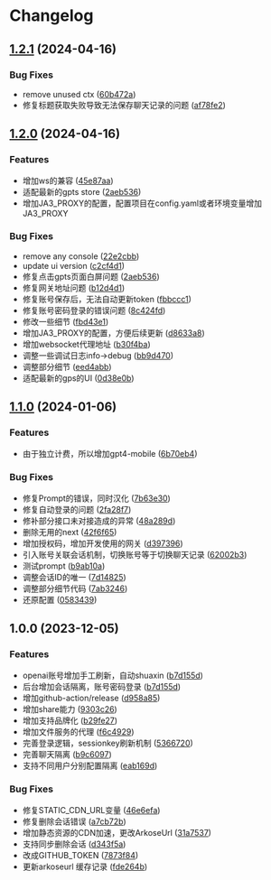 # Changelog

## [1.2.1](https://github.com/liuhuapiaoyuan/chatgpt-mirror-server/compare/v1.2.0...v1.2.1) (2024-04-16)


### Bug Fixes

* remove unused ctx ([60b472a](https://github.com/liuhuapiaoyuan/chatgpt-mirror-server/commit/60b472acd097efb13d9577b89b34ad229fa66e47))
* 修复标题获取失败导致无法保存聊天记录的问题 ([af78fe2](https://github.com/liuhuapiaoyuan/chatgpt-mirror-server/commit/af78fe2718ee771ae2b45def7efb775adfb26cf4))

## [1.2.0](https://github.com/liuhuapiaoyuan/chatgpt-mirror-server/compare/v1.1.0...v1.2.0) (2024-04-16)


### Features

* 增加ws的兼容 ([45e87aa](https://github.com/liuhuapiaoyuan/chatgpt-mirror-server/commit/45e87aa550962cd002db7592ac5ee151018c7387))
* 适配最新的gpts store ([2aeb536](https://github.com/liuhuapiaoyuan/chatgpt-mirror-server/commit/2aeb536128b1fda191652d645a53d8282552fb31))
* 增加JA3_PROXY的配置，配置项目在config.yaml或者环境变量增加JA3_PROXY


### Bug Fixes

* remove any console ([22e2cbb](https://github.com/liuhuapiaoyuan/chatgpt-mirror-server/commit/22e2cbb695703e2e59507867ac5176f63129cd90))
* update ui version ([c2cf4d1](https://github.com/liuhuapiaoyuan/chatgpt-mirror-server/commit/c2cf4d1624dd4ff0a8497c6f798195167935557e))
* 修复点击gpts页面白屏问题 ([2aeb536](https://github.com/liuhuapiaoyuan/chatgpt-mirror-server/commit/2aeb536128b1fda191652d645a53d8282552fb31))
* 修复网关地址问题 ([b12d4d1](https://github.com/liuhuapiaoyuan/chatgpt-mirror-server/commit/b12d4d18240d9f57b803f815a1b48da45339db46))
* 修复账号保存后，无法自动更新token ([fbbccc1](https://github.com/liuhuapiaoyuan/chatgpt-mirror-server/commit/fbbccc1e22b7d6004c87267221815a7b46bd159a))
* 修复账号密码登录的错误问题 ([8c424fd](https://github.com/liuhuapiaoyuan/chatgpt-mirror-server/commit/8c424fd55360ef6ca8cc3b85539af5d076ed0453))
* 修改一些细节 ([fbd43e1](https://github.com/liuhuapiaoyuan/chatgpt-mirror-server/commit/fbd43e1f59649794dc2f9b6d9111d581da0cb8f8))
* 增加JA3_PROXY的配置，方便后续更新 ([d8633a8](https://github.com/liuhuapiaoyuan/chatgpt-mirror-server/commit/d8633a86755111247835629be5d31831c52eee86))
* 增加websocket代理地址 ([b30f4ba](https://github.com/liuhuapiaoyuan/chatgpt-mirror-server/commit/b30f4baf595d9e93f260a91959b8423f41544b53))
* 调整一些调试日志info-&gt;debug ([bb9d470](https://github.com/liuhuapiaoyuan/chatgpt-mirror-server/commit/bb9d47055e78a39023ee41cfd053a26ff9f6df51))
* 调整部分细节 ([eed4abb](https://github.com/liuhuapiaoyuan/chatgpt-mirror-server/commit/eed4abbebf1d412c2a1ffe233cb6b01671049f5c))
* 适配最新的gps的UI ([0d38e0b](https://github.com/liuhuapiaoyuan/chatgpt-mirror-server/commit/0d38e0bdd32662979943b8c196382b5a9310f345))

## [1.1.0](https://github.com/liuhuapiaoyuan/chatgpt-mirror-server/compare/v1.0.0...v1.1.0) (2024-01-06)


### Features

* 由于独立计费，所以增加gpt4-mobile ([6b70eb4](https://github.com/liuhuapiaoyuan/chatgpt-mirror-server/commit/6b70eb4cf4b0b1a99d4e0bd1b938641af8613ba3))


### Bug Fixes

* 修复Prompt的错误，同时汉化 ([7b63e30](https://github.com/liuhuapiaoyuan/chatgpt-mirror-server/commit/7b63e30ffd3d4ab9b100011f68dee56979287b02))
* 修复自动登录的问题 ([2fa28f7](https://github.com/liuhuapiaoyuan/chatgpt-mirror-server/commit/2fa28f70a6de71a953e74db0d817801d128183cb))
* 修补部分接口未对接造成的异常 ([48a289d](https://github.com/liuhuapiaoyuan/chatgpt-mirror-server/commit/48a289d2a8a84fc71141027e9e57ad31df0f8e19))
* 删除无用的next ([42f6f65](https://github.com/liuhuapiaoyuan/chatgpt-mirror-server/commit/42f6f6579b1ccd67ed13c323198b3592fde31b30))
* 增加授权码，增加开发使用的网关 ([d397396](https://github.com/liuhuapiaoyuan/chatgpt-mirror-server/commit/d3973966d90338d8979e6e8cd28d3ad2ff1951ca))
* 引入账号关联会话机制，切换账号等于切换聊天记录 ([62002b3](https://github.com/liuhuapiaoyuan/chatgpt-mirror-server/commit/62002b3f4a6bc4896f51debd31fa0ba97278b86d))
* 测试prompt ([b9ab10a](https://github.com/liuhuapiaoyuan/chatgpt-mirror-server/commit/b9ab10a46d9d2495b2e6d308b9e191e911439f77))
* 调整会话ID的唯一 ([7d14825](https://github.com/liuhuapiaoyuan/chatgpt-mirror-server/commit/7d148252c41dc278203d2b3e7f2a30a55e6281e2))
* 调整部分细节代码 ([7ab3246](https://github.com/liuhuapiaoyuan/chatgpt-mirror-server/commit/7ab32464b760f3793b83df5076f11e25122a0d27))
* 还原配置 ([0583439](https://github.com/liuhuapiaoyuan/chatgpt-mirror-server/commit/0583439665dae4f5447dd6db6af6e8df3aae6bd4))

## 1.0.0 (2023-12-05)


### Features

* openai账号增加手工刷新，自动shuaxin ([b7d155d](https://github.com/liuhuapiaoyuan/chatgpt-mirror-server/commit/b7d155d4744f571bfa4b7ede511ff3d1a4eda1b2))
* 后台增加会话隔离，账号密码登录 ([b7d155d](https://github.com/liuhuapiaoyuan/chatgpt-mirror-server/commit/b7d155d4744f571bfa4b7ede511ff3d1a4eda1b2))
* 增加github-action/release ([d958a85](https://github.com/liuhuapiaoyuan/chatgpt-mirror-server/commit/d958a85e878c179001345f38fb8d9fdf962e221a))
* 增加share能力 ([9303c26](https://github.com/liuhuapiaoyuan/chatgpt-mirror-server/commit/9303c26e8916faea58f2695c01e6c667a5c770d7))
* 增加支持品牌化 ([b29fe27](https://github.com/liuhuapiaoyuan/chatgpt-mirror-server/commit/b29fe2765fc36f08345bf0f708cbdc4d8b9ef6f8))
* 增加文件服务的代理 ([f6c4929](https://github.com/liuhuapiaoyuan/chatgpt-mirror-server/commit/f6c4929d0169a1d9a51b1ce0f02f150ade06c6ef))
* 完善登录逻辑，sessionkey刷新机制 ([5366720](https://github.com/liuhuapiaoyuan/chatgpt-mirror-server/commit/5366720a6f2ba7aad32cb16cefd728be5347d017))
* 完善聊天隔离 ([b9c6097](https://github.com/liuhuapiaoyuan/chatgpt-mirror-server/commit/b9c609729c5e5f3ee912e09543f6a3861492d529))
* 支持不同用户分别配置隔离 ([eab169d](https://github.com/liuhuapiaoyuan/chatgpt-mirror-server/commit/eab169d5ca72b5eecf002562e5afbaa4dd639e82))


### Bug Fixes

* 修复STATIC_CDN_URL变量 ([46e6efa](https://github.com/liuhuapiaoyuan/chatgpt-mirror-server/commit/46e6efa31dcd634275a833e6011836539be0fa57))
* 修复删除会话错误 ([a7cb72b](https://github.com/liuhuapiaoyuan/chatgpt-mirror-server/commit/a7cb72b6fe27d0c389ab335f5d04cc0e4c67b1b7))
* 增加静态资源的CDN加速，更改ArkoseUrl ([31a7537](https://github.com/liuhuapiaoyuan/chatgpt-mirror-server/commit/31a75376ed05d22456078f4b1a99e10e1a514454))
* 支持同步删除会话 ([d343f5a](https://github.com/liuhuapiaoyuan/chatgpt-mirror-server/commit/d343f5a1caaacfd508ea45b1098afd8c98eeadfe))
* 改成GITHUB_TOKEN ([7873f84](https://github.com/liuhuapiaoyuan/chatgpt-mirror-server/commit/7873f84d7d3d227e6b61ebeef7b54394a655678e))
* 更新arkoseurl 缓存记录 ([fde264b](https://github.com/liuhuapiaoyuan/chatgpt-mirror-server/commit/fde264b0d12d14fe9831a9725c9d7c1624d43973))
